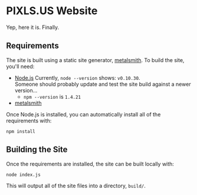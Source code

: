
PIXLS.US Website
================

Yep, here it is.  Finally.


Requirements
------------
The site is built using a static site generator, [metalsmith][].
To build the site, you'll need:

* [Node.js][]
    Currently, `node --version` shows: `v0.10.30`.  
    Someone should probably update and test the site build against a newer version...
    * `npm --version` is `1.4.21`
* [metalsmith][]


[metalsmith]: http://www.metalsmith.io
[Node.js]: https://nodejs.org

Once Node.js is installed, you can automatically install all of the requirements with:

`npm install`



Building the Site
-----------------
Once the requirements are installed, the site can be built locally with:

`node index.js`

This will output all of the site files into a directory, `build/`.
